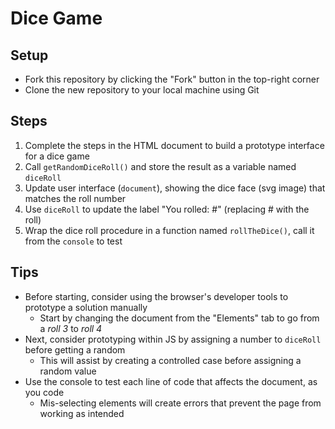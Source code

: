 # Dice Game

## Setup
- Fork this repository by clicking the "Fork" button in the top-right corner
- Clone the new repository to your local machine using Git

## Steps
1. Complete the steps in the HTML document to build a prototype interface for a dice game
2. Call `getRandomDiceRoll()` and store the result as a variable named `diceRoll`
3. Update user interface (`document`), showing the dice face (svg image) that matches the roll number
4. Use `diceRoll` to update the label "You rolled: #" (replacing # with the roll)
5. Wrap the dice roll procedure in a function named `rollTheDice()`, call it from the `console` to test

## Tips
- Before starting, consider using the browser's developer tools to prototype a solution manually
	- Start by changing the document from the "Elements" tab to go from a *roll 3* to *roll 4*
- Next, consider prototyping within JS by assigning a number to `diceRoll` before getting a random
	- This will assist by creating a controlled case before assigning a random value
- Use the console to test each line of code that affects the document, as you code
	- Mis-selecting elements will create errors that prevent the page from working as intended
